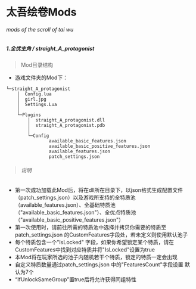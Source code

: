 # 太吾绘卷Mods
###### mods of the scroll of tai wu



##### 1.全优主角 / *straight_A_protagonist*

> Mod目录结构

* 游戏文件夹的Mod下：

```
└─straight_A_protagonist
    │  Config.lua
    │  girl.jpg
    │  Settings.Lua
    │
    └─Plugins
        │  straight_A_protagonist.dll
        │  straight_A_protagonist.pdb
        │
        └─Config
                available_basic_features.json
                available_basic_positive_features.json
                available_features.json
                patch_settings.json
```



> ###### 说明

* 第一次成功加载此Mod后，将在dll所在目录下，以json格式生成配置文件（patch_settings.json）以及游戏所支持的全特质池（available_features.json）、全基础特质池（"available_basic_features.json"）、全优点特质池（"available_basic_positive_features.json"）
* 第一次使用时，请前往所需的特质池中选择并拷贝你需要的特质至patch_settings.json 的CustomFeatures字段处，若未定义则使用默认池子
*  每个特质包含一个"IsLocked" 字段，如果你希望锁定某个特质，请在CustomFeatures中找到对应特质并将"IsLocked"设置为true
* 本Mod将在玩家所选的池子内随机若干个特质，锁定的特质一定会出现
* 自定义特质数量通过patch_settings.json 中的"FeaturesCount"字段设置 默认为7个
* “IfUnlockSameGroup”置true后将允许获得同组特性
